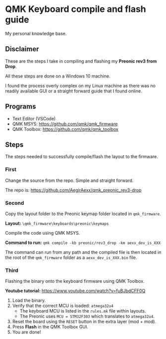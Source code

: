 # QMK Keyboard compile and flash guide

My personal knowledge base.

## Disclaimer

These are the steps I take in compiling and flashing my **Preonic rev3 from Drop**.

All these steps are done on a Windows 10 machine.

I found the process overly complex on my Linux machine as there was no readily available GUI or a straight forward guide that I found online.

## Programs

- Text Editor (VSCode)
- QMK MSYS: <https://github.com/qmk/qmk_firmware>
- QMK Toolbox: <https://github.com/qmk/qmk_toolbox>

## Steps

The steps needed to successfully compile/flash the layout to the firmware.

### First

Change the source from the repo. Simple and straight forward.

The repo is: <https://github.com/AegirAexx/qmk_preonic_rev3-drop>

### Second

Copy the layout folder to the Preonic keymap folder located in `qmk_firmware`.

**Layout:** `\qmk_firmware\keyboards\preonic\keymaps`

Compile the code using QMK MSYS.

**Command to run:** `qmk compile -kb preonic/rev3_drop -km aexx_dev_is_XXX`

The command can run from any path and the compiled file is then located in the root of the `qmk_firmware` folder as a `aexx_dev_is_XXX.bin` file.

### Third

Flashing the binary onto the keyboard firmware using QMK Toolbox.

**Youtube tutorial:** <https://www.youtube.com/watch?v=fuBJbdCFF0Q>

1. Load the binary.
2. Verify that the correct MCU is loaded: `atmega32u4`
    - The keyboard MCU is listed in the `rules.mk` file within layouts.
    - The Preonic uses `MCU = STM32F303` which translates to `atmega32u4`.
3. Reset the board using the `RESET` button in the extra layer (mod + mod).
4. Press **Flash** in the QMK Toolbox GUI.
5. You are done!
